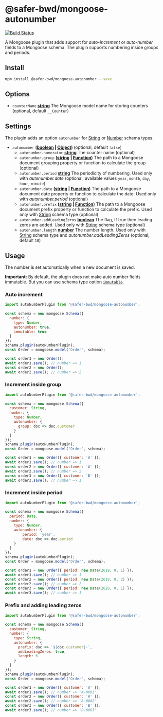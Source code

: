 # @safer-bwd/mongoose-autonumber
[![Build Status](https://travis-ci.com/safer-bwd/mongoose-autonumber.svg?branch=master)](https://travis-ci.com/safer-bwd/mongoose-autonumber)

A Mongoose plugin that adds support for *auto-increment* or *auto-number* fields to a Mongoose schema.
The plugin supports numbering inside groups and periods.

## Install

```sh
npm install @safer-bwd/mongoose-autonumber --save
```

## Options

-   `counterName` **[string](https://developer.mozilla.org/en-US/docs/Web/JavaScript/Reference/Global_Objects/String)** The Mongoose model name for storing counters (optional, default `__Counter`)

## Settings

The plugin adds an option `autonumber` for [String](https://mongoosejs.com/docs/schematypes.html#strings) or [Number](https://mongoosejs.com/docs/schematypes.html#numbers) schema types.

-   `autonumber` **([boolean](https://developer.mozilla.org/en-US/docs/Web/JavaScript/Reference/Global_Objects/Boolean) \| [Object](https://developer.mozilla.org/docs/Web/JavaScript/Reference/Global_Objects/Object))**  (optional, default `false`)
    -   `autonumber.numerator` **[string](https://developer.mozilla.org/en-US/docs/Web/JavaScript/Reference/Global_Objects/String)** The counter name (optional)
    -   `autonumber.group` **([string](https://developer.mozilla.org/en-US/docs/Web/JavaScript/Reference/Global_Objects/String) \| [Function](https://developer.mozilla.org/docs/Web/JavaScript/Reference/Statements/function))** The path to a Mongoose document grouping property or function to calculate the group (optional)
    -   `autonumber.period` **[string](https://developer.mozilla.org/en-US/docs/Web/JavaScript/Reference/Global_Objects/String)** The periodicity of numbering. Used only with *autonumber.date* (optional, available values `year`, `month`, `day`, `hour`, `minute`)
    -   `autonumber.date` **([string](https://developer.mozilla.org/en-US/docs/Web/JavaScript/Reference/Global_Objects/String) \| [Function](https://developer.mozilla.org/docs/Web/JavaScript/Reference/Statements/function))** The path to a Mongoose document date property or function to calculate the date. Used only with *autonumber.period* (optional)
    -   `autonumber.prefix` **([string](https://developer.mozilla.org/en-US/docs/Web/JavaScript/Reference/Global_Objects/String) \| [Function](https://developer.mozilla.org/docs/Web/JavaScript/Reference/Statements/function))** The path to a Mongoose document prefix property or function to calculate the prefix. Used only with [String](https://mongoosejs.com/docs/schematypes.html#strings) schema type (optional)
    -   `autonumber.addLeadingZeros` **[boolean](https://developer.mozilla.org/en-US/docs/Web/JavaScript/Reference/Global_Objects/Boolean)** The flag, If true then leading zeros are added. Used only with [String](https://mongoosejs.com/docs/schematypes.html#strings) schema type (optional)
    -   `autonumber.length` **[number](https://developer.mozilla.org/docs/Web/JavaScript/Reference/Global_Objects/Number)** The number length. Used only with [String](https://mongoosejs.com/docs/schematypes.html#strings) schema type and *autonumber.addLeadingZeros* (optional, default `10`)

## Usage

The number is set automatically when a new document is saved.

**Important:**
By default, the plugin does not make auto number fields immutable. 
But you can use schema type option [`immutable`](https://mongoosejs.com/docs/api/schematype.html#schematype_SchemaType-immutable).

### Auto increment

```javascript
import autoNumberPlugin from '@safer-bwd/mongoose-autonumber';
  
const schema = new mongoose.Schema({
  number: {
    type: Number,
    autonumber: true,
    immutable: true
  }
});
schema.plugin(autoNumberPlugin);
const Order = mongoose.model('Order', schema);

const order1 = new Order();
await order1.save(); // number => 1
const order2 = new Order();
await order2.save(); // number => 2
```

### Increment inside group

```javascript
import autoNumberPlugin from '@safer-bwd/mongoose-autonumber';
  
const schema = new mongoose.Schema({
  customer: String,
  number: {
    type: Number,
    autonumber: {
      group: doc => doc.customer 
    }
  }
});
schema.plugin(autoNumberPlugin);
const Order = mongoose.model('Order', schema);

const order1 = new Order({ customer: 'A' });
await order1.save(); // number => 1
const order2 = new Order({ customer: 'A' });
await order2.save(); // number => 2
const order3 = new Order({ customer: 'B' });
await order3.save(); // number => 1
```

### Increment inside period

```javascript
import autoNumberPlugin from '@safer-bwd/mongoose-autonumber';
  
const schema = new mongoose.Schema({
  period: Date,
  number: {
    type: Number,
    autonumber: {
        period: 'year',
        date: doc => doc.period
    }
  }
});
schema.plugin(autoNumberPlugin);
const Order = mongoose.model('Order', schema);

const order1 = new Order({ period: new Date(2019, 0, 1) });
await order1.save(); // number => 1
const order2 = new Order({ period: new Date(2019, 0, 2) });
await order2.save(); // number => 2
const order3 = new Order({ period: new Date(2020, 0, 1) });
await order3.save(); // number => 1
```

### Prefix and adding leading zeros

```javascript
import autoNumberPlugin from '@safer-bwd/mongoose-autonumber';
  
const schema = new mongoose.Schema({
  customer: String,
  number: {
    type: String,
    autonumber: {
      prefix: doc => `${doc.customer}-`,
      addLeadingZeros: true,
      length: 6
    }
  }
});
schema.plugin(autoNumberPlugin);
const Order = mongoose.model('Order', schema);

const order1 = new Order({ customer: 'A' });
await order1.save(); // number => 'A-0001'
const order2 = new Order({ customer: 'A' });
await order2.save(); // number => 'A-0002'
const order3 = new Order({ customer: 'B' });
await order3.save(); // number => 'B-0003'
```
